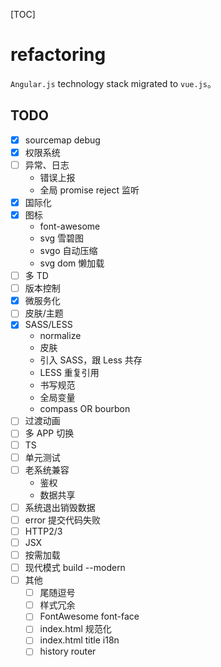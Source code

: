[TOC]

# refactoring

`Angular.js` technology stack migrated to `vue.js`。

## TODO

- [x] sourcemap debug
- [x] 权限系统
- [ ] 异常、日志
    - 错误上报
    - 全局 promise reject 监听
- [x] 国际化
- [x] 图标
    - font-awesome
    - svg 雪碧图
    - svgo 自动压缩
    - svg dom 懒加载
- [ ] 多 TD
- [ ] 版本控制
- [x] 微服务化
- [ ] 皮肤/主题
- [x] SASS/LESS
    - normalize
    - 皮肤
    - 引入 SASS，跟 Less 共存
    - LESS 重复引用
    - 书写规范
    - 全局变量
    - compass OR bourbon
- [ ] 过渡动画
- [ ] 多 APP 切换
- [ ] TS
- [ ] 单元测试
- [ ] 老系统兼容
    - 鉴权
    - 数据共享
- [ ] 系统退出销毁数据
- [ ] error 提交代码失败
- [ ] HTTP2/3
- [ ] JSX
- [ ] 按需加载
- [ ] 现代模式 build --modern
- [ ] 其他
    - [ ] 尾随逗号
    - [ ] 样式冗余
    - [ ] FontAwesome font-face
    - [ ] index.html 规范化
    - [ ] index.html title i18n
    - [ ] history router